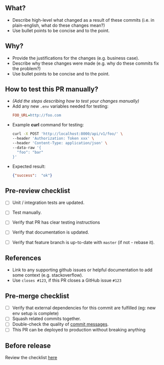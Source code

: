 ## What?
* Describe high-level what changed as a result of these commits (i.e. in plain-english, what do these changes mean?)
* Use bullet points to be concise and to the point.

## Why?
* Provide the justifications for the changes (e.g. business case). 
* Describe why these changes were made (e.g. why do these commits fix the problem?)
* Use bullet points to be concise and to the point.

## How to test this PR manually?

- *(Add the steps describing how to test your changes manually)*
- Add any new `.env` variables needed for testing:
  ```ini
  FOO_URL=http://foo.com
  ```
- Example **curl** command for testing:
    ```bash
    curl -X POST 'http://localhost:8000/api/v1/foo/' \
    --header 'Authorization: Token xxx' \
    --header 'Content-Type: application/json' \
    --data-raw '{
      "foo": "bar"
    }'
    ```
- Expected result:
    ```json
    {"success":  "ok"}
    ```

## Pre-review checklist

- [ ] Unit / integration tests are updated.
- [ ] Test manually.
- [ ] Verify that PR has clear testing instructions
- [ ] Verify that documentation is updated.
- [ ] Verify that feature branch is up-to-date with `master` (if not - rebase it).


## References
* Link to any supporting github issues or helpful documentation to add some context (e.g. stackoverflow). 
* Use `closes #123`, if this PR closes a GitHub issue `#123`

## Pre-merge checklist

- [ ] Verify that external dependencies for this commit are fulfilled (eg: new env setup is complete)
- [ ] Squash related commits together.
- [ ] Double-check the quality of [commit messages](http://chris.beams.io/posts/git-commit/).
- [ ] This PR can be deployed to production without breaking anything

## Before release

Review the checklist [here](https://binbash.atlassian.net/l/cp/BthxSQ0j)
